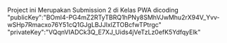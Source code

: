 Project ini Merupakan Submission 2 di Kelas PWA dicoding
"publicKey":"BOml4-PG4mZ2RTyTBRQ1hPNy8SMhVJwMhu2rX94V_Yvv-wSHp7Rmacxo76Y51cQ1GJgLBJJlxlZTOBcfwTPtrgc"
"privateKey":"VQqnVIADCk3Q_E7XJ_Uids4jVeTzLz0efK5YdfqyElk"
